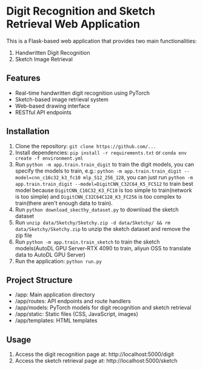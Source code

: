 <!--
 * @Author: SheathedSharp z404878860@163.com
 * @Date: 2025-01-12 12:34:38
-->
# Digit Recognition and Sketch Retrieval Web Application

This is a Flask-based web application that provides two main functionalities:
1. Handwritten Digit Recognition
2. Sketch Image Retrieval

## Features
- Real-time handwritten digit recognition using PyTorch
- Sketch-based image retrieval system
- Web-based drawing interface
- RESTful API endpoints

## Installation
1. Clone the repository: `git clone https://github.com/...`
2. Install dependencies: `pip install -r requirements.txt` or `conda env create -f environment.yml`
3. Run `python -m app.train.train_digit` to train the digit models, you can specify the models to train, e.g.: `python -m app.train.train_digit --model=cnn_c16c32_k3_fc10 mlp_512_256_128`, you can just run `python -m app.train.train_digit --model=DigitCNN_C32C64_K5_FC512` to train best model because `DigitCNN_C16C32_K3_FC10` is too simple to train(network is too simple) and `DigitCNN_C32C64C128_K3_FC256` is too complex to train(there aren't enough data to train).
4. Run `python download_skecthy_dataset.py` to download the sketch dataset
5. Run `unzip data/Sketchy/Sketchy.zip -d data/Sketchy/ && rm data/Sketchy/Sketchy.zip` to unzip the sketch dataset and remove the zip file
7. Run `python -m app.train.train_sketch` to train the sketch models(AutoDL GPU Server-RTX 4090 to train, aliyun OSS to translate data to AutoDL GPU Server)
8. Run the application: `python run.py`

## Project Structure
- /app: Main application directory
- /app/routes: API endpoints and route handlers
- /app/models: PyTorch models for digit recognition and sketch retrieval
- /app/static: Static files (CSS, JavaScript, images)
- /app/templates: HTML templates

## Usage
1. Access the digit recognition page at: http://localhost:5000/digit
2. Access the sketch retrieval page at: http://localhost:5000/sketch